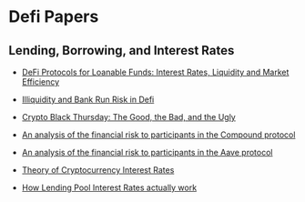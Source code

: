 # Defi Papers


## Lending, Borrowing, and Interest Rates

- [DeFi Protocols for Loanable Funds: Interest Rates, Liquidity and Market Efficiency
](https://arxiv.org/abs/2006.13922)

- [Illiquidity and Bank Run Risk in Defi](https://medium.com/alethio/overlooked-risk-illiquidity-and-bank-runs-on-compound-finance-5d6fc3922d0d)

- [Crypto Black Thursday: The Good, the Bad, and the Ugly](https://medium.com/aave/crypto-black-thursday-the-good-the-bad-and-the-ugly-7f2acebf2b83)

- [An analysis of the financial risk to participants in the Compound protocol](https://gauntlet.network/reports/compound)

- [An analysis of the financial risk to participants in the Aave protocol](https://gauntlet.network/reports/aave)

- [Theory of Cryptocurrency Interest Rates](https://arxiv.org/pdf/1904.05472.pdf)

- [How Lending Pool Interest Rates actually work](https://medium.com/hydro-protocol/how-lending-pool-interest-rates-actually-work-375794e71716)
